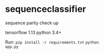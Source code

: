 # sequenceclassifier
sequence parity check up

tensorflow 1.13
python 3.4+

Run:
<code>pip install -r requirements.txt</code>
<code>python app.py</code>
